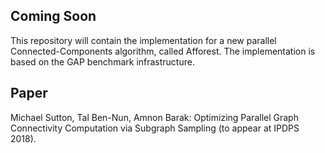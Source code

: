 Coming Soon
----------------
This repository will contain the implementation for a new parallel Connected-Components algorithm, called Afforest. 
The implementation is based on the GAP benchmark infrastructure.

Paper
----------------
Michael Sutton, Tal Ben-Nun, Amnon Barak: Optimizing Parallel Graph Connectivity Computation via Subgraph Sampling (to appear at IPDPS 2018).


